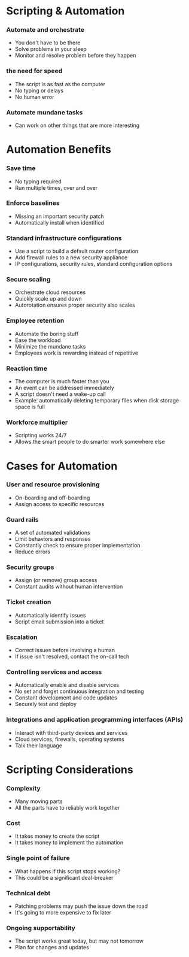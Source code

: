 # Scripting & Automation
### Automate and orchestrate
- You don't have to be there
- Solve problems in your sleep
- Monitor and resolve problem before they happen
### the need for speed
- The script is as fast as the computer
- No typing or delays
- No human error
### Automate mundane tasks
- Can work on other things that are more interesting
# Automation Benefits
### Save time
- No typing required
- Run multiple times, over and over
### Enforce baselines
- Missing an important security patch
- Automatically install when identified
### Standard infrastructure configurations
- Use a script to build a default router configuration
- Add firewall rules to a new security appliance
- IP configurations, security rules, standard configuration options
### Secure scaling
- Orchestrate cloud resources
- Quickly scale up and down
- Autorotation ensures proper security also scales
### Employee retention
- Automate the boring stuff
- Ease the workload
- Minimize the mundane tasks
- Employees work is rewarding instead of repetitive
### Reaction time
- The computer is much faster than you
- An event can be addressed immediately
- A script doesn't need a wake-up call
- Example: automatically deleting temporary files when disk storage space is full
### Workforce multiplier
- Scripting works 24/7
- Allows the smart people to do smarter work somewhere else
# Cases for Automation
### User and resource provisioning
- On-boarding and off-boarding
- Assign access to specific resources
### Guard rails
- A set of automated validations
- Limit behaviors and responses
- Constantly check to ensure proper implementation
- Reduce errors
### Security groups
- Assign (or remove) group access
- Constant audits without human intervention
### Ticket creation
- Automatically identify issues
- Script email submission into a ticket
### Escalation
- Correct issues before involving a human
- If issue isn't resolved, contact the on-call tech
### Controlling services and access
- Automatically enable and disable services
- No set and forget
continuous integration and testing
- Constant development and code updates
- Securely test and deploy
### Integrations and application programming interfaces (APIs)
- Interact with third-party devices and services
- Cloud services, firewalls, operating systems
- Talk their language
# Scripting Considerations
### Complexity
- Many moving parts
- All the parts have to reliably work together
### Cost
- It takes money to create the script
- It takes money to implement the automation
### Single point of failure
- What happens if this script stops working?
- This could be a significant deal-breaker
### Technical debt
- Patching problems may push the issue down the road
- It's going to more expensive to fix later
### Ongoing supportability
- The script works great today, but may not tomorrow
- Plan for changes and updates
